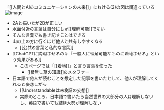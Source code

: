 
「[[人間とAIのコミュニケーションの未来]]」における(2)の図は間違っている
![image](https://gyazo.com/c912379eb2cad13f520fdd629f28dda9/thumb/1000)
- 2Aと描いたが2Bが正しい
- 水面付近の言葉は自分にしか[[理解可能]]でない
- そんな言葉でも書き記すことはできる
- 山の上の方に行くほど他人と共有しやすくなる
    - [[公共の言葉と私的な言葉]]
- [[ChatGPTに説明させるのは「一般人に理解可能なものに着地させる」という効果がある]]
    - このページでは「[[着地]]」と言う言葉を使った
        - [[根無し草の知識]]のメタファー
- 日本語で他人が読むことを想定した記事を書いたとして、他人が理解してくれると妄想しがち
    - [[Understandableは未検証の妄想]]
    - 実際のところ、日本語で書いたら当然世界の大部分の人は理解しないし、英語で書いても結構大勢が理解しない

